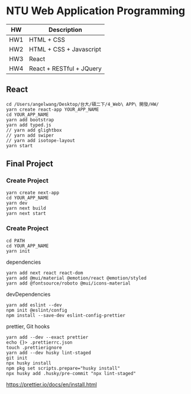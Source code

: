 # NTU Web Application Programming

|HW|Description|
|---|---|
|HW1|HTML + CSS|
|HW2|HTML + CSS + Javascript|
|HW3|React|
|HW4|React + RESTful + JQuery|

## React

```
cd /Users/angelwang/Desktop/台大/碩二下/4_Web\ APP\ 開發/HW/
yarn create react-app YOUR_APP_NAME
cd YOUR_APP_NAME
yarn add bootstrap
yarn add typed.js
// yarn add glightbox
// yarn add swiper
// yarn add isotope-layout
yarn start
```

## Final Project
### Create Project
```
yarn create next-app
cd YOUR_APP_NAME
yarn dev
yarn next build
yarn next start
```

### Create Project

```
cd PATH
cd YOUR_APP_NAME
yarn init
```
dependencies
```
yarn add next react react-dom
yarn add @mui/material @emotion/react @emotion/styled
yarn add @fontsource/roboto @mui/icons-material
```
devDependencies
```
yarn add eslint --dev
npm init @eslint/config
npm install --save-dev eslint-config-prettier
```
prettier, Git hooks
```
yarn add --dev --exact prettier
echo {}> .prettierrc.json
touch .prettierignore
yarn add --dev husky lint-staged
git init
npx husky install
npm pkg set scripts.prepare="husky install"
npx husky add .husky/pre-commit "npx lint-staged"

```
https://prettier.io/docs/en/install.html



